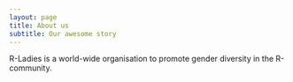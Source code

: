```yaml
---
layout: page
title: About us
subtitle: Our awesome story
---
```


R-Ladies is a world-wide organisation to promote gender diversity in the R-community.
